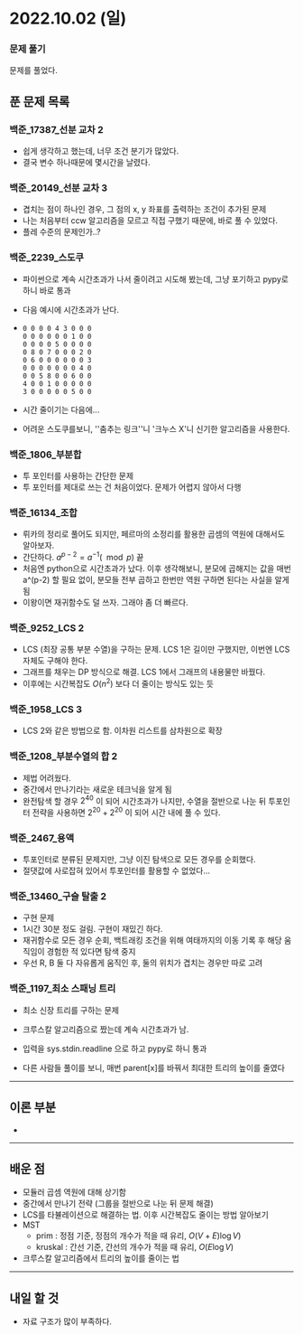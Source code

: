 # 2022.10.02 (일)

### 문제 풀기

문제를 풀었다.

## 푼 문제 목록

### 백준\_17387_선분 교차 2

- 쉽게 생각하고 했는데, 너무 조건 분기가 많았다.
- 결국 변수 하나때문에 몇시간을 날렸다.

### 백준\_20149_선분 교차 3

- 겹치는 점이 하나인 경우, 그 점의 x, y 좌표를 출력하는 조건이 추가된 문제
- 나는 처음부터 ccw 알고리즘을 모르고 직접 구했기 때문에, 바로 풀 수 있었다.
- 플레 수준의 문제인가..?

### 백준\_2239_스도쿠

- 파이썬으로 계속 시간초과가 나서 줄이려고 시도해 봤는데, 그냥 포기하고 pypy로 하니 바로 통과

- 다음 예시에 시간초과가 난다.

- ```
  0 0 0 0 4 3 0 0 0
  0 0 0 0 0 0 1 0 0
  0 0 0 0 5 0 0 0 0
  0 8 0 7 0 0 0 2 0
  0 6 0 0 0 0 0 0 3
  0 0 0 0 0 0 0 4 0
  0 0 5 8 0 0 6 0 0
  4 0 0 1 0 0 0 0 0
  3 0 0 0 0 0 5 0 0
  ```

- 시간 줄이기는 다음에... 

- 어려운 스도쿠를보니, ''춤추는 링크''니 '크누스 X'니 신기한 알고리즘을 사용한다.

### 백준\_1806_부분합

- 투 포인터를 사용하는 간단한 문제
- 투 포인터를 제대로 쓰는 건 처음이었다. 문제가 어렵지 않아서 다행

### 백준\_16134_조합

- 뤼카의 정리로 풀어도 되지만, 페르마의 소정리를 활용한 곱셈의 역원에 대해서도 알아보자.
- 간단하다. $a^{p-2} = a^{-1} (\mod p)$ 끝
- 처음엔 python으로 시간초과가 났다. 이후 생각해보니, 분모에 곱해지는 값을 매번 a^(p-2) 할 필요 없이, 분모들 전부 곱하고 한번만 역원 구하면 된다는 사실을 알게됨
- 이왕이면 재귀함수도 덜 쓰자. 그래야 좀 더 빠르다.

### 백준\_9252_LCS 2

- LCS (최장 공통 부분 수열)을 구하는 문제. LCS 1은 길이만 구했지만, 이번엔 LCS 자체도 구해야 한다.
- 그래프를 채우는 DP 방식으로 해결. LCS 1에서 그래프의 내용물만 바꿨다.
- 이후에는 시간복잡도 $O(n^2)$ 보다 더 줄이는 방식도 있는 듯

### 백준\_1958_LCS 3

- LCS 2와 같은 방법으로 함. 이차원 리스트를 삼차원으로 확장

### 백준\_1208_부분수열의 합 2

- 제법 어려웠다.
- 중간에서 만나기라는 새로운 테크닉을 알게 됨
- 완전탐색 할 경우 $2^{40}$ 이 되어 시간초과가 나지만, 수열을 절반으로 나눈 뒤 투포인터 전략을 사용하면 $2^{20} + 2^{20}$ 이 되어 시간 내에 풀 수 있다.

### 백준\_2467_용액

- 투포인터로 분류된 문제지만, 그냥 이진 탐색으로 모든 경우를 순회했다.
- 절댓값에 사로잡혀 있어서 투포인터를 활용할 수 없었다...

### 백준\_13460_구슬 탈출 2

- 구현 문제
- 1시간 30분 정도 걸림. 구현이 재밌긴 하다.
- 재귀함수로 모든 경우 순회, 백트래킹 조건을 위해 여태까지의 이동 기록 후 해당 움직임이 경험한 적 있다면 탐색 중지
- 우선 R, B 둘 다 자유롭게 움직인 후, 둘의 위치가 겹치는 경우만 따로 고려

### 백준\_1197_최소 스패닝 트리

- 최소 신장 트리를 구하는 문제

- 크루스칼 알고리즘으로 짰는데 계속 시간초과가 남. 

- 입력을 sys.stdin.readline 으로 하고 pypy로 하니 통과

- 다른 사람들 풀이를 보니, 매번 parent[x]를 바꿔서 최대한 트리의 높이를 줄였다

  


---

## 이론 부분

- 

---

## 배운 점

- 모듈러 곱셈 역원에 대해 상기함
- 중간에서 만나기 전략 (그룹을 절반으로 나눈 뒤 문제 해결)
- LCS를 타뷸레이션으로 해결하는 법. 이후 시간복잡도 줄이는 방법 알아보기
- MST
  - prim : 정점 기준, 정점의 개수가 적을 때 유리, $O(V+E)\log V)$
  - kruskal : 간선 기준, 간선의 개수가 적을 때 유리, $O(E \log V)$
- 크루스칼 알고리즘에서 트리의 높이를 줄이는 법



---

## 내일 할 것

- 자료 구조가 많이 부족하다.

